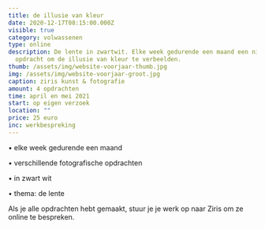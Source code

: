 ```yaml
---
title: de illusie van kleur
date: 2020-12-17T08:15:00.000Z
visible: true
category: volwassenen
type: online
description: De lente in zwartwit. Elke week gedurende een maand een nieuwe
  opdracht om de illusie van kleur te verbeelden.
thumb: /assets/img/website-voorjaar-thumb.jpg
img: /assets/img/website-voorjaar-groot.jpg
caption: ziris kunst & fotografie
amount: 4 opdrachten
time: april en mei 2021
start: op eigen verzoek
location: ""
price: 25 euro
inc: werkbespreking
---
```

• elke week gedurende een maand

• verschillende fotografische opdrachten

• in zwart wit 

• thema: de lente

Als je alle opdrachten hebt gemaakt, stuur je je werk op naar Ziris om ze online te bespreken.